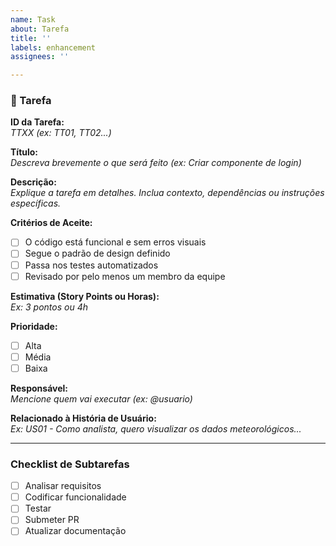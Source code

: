 ```yaml
---
name: Task
about: Tarefa
title: ''
labels: enhancement
assignees: ''

---
```


### 📝 Tarefa

**ID da Tarefa:**  
_TTXX (ex: TT01, TT02...)_

**Título:**  
_Descreva brevemente o que será feito (ex: Criar componente de login)_

**Descrição:**  
_Explique a tarefa em detalhes. Inclua contexto, dependências ou instruções específicas._

**Critérios de Aceite:**  
- [ ] O código está funcional e sem erros visuais
- [ ] Segue o padrão de design definido
- [ ] Passa nos testes automatizados
- [ ] Revisado por pelo menos um membro da equipe

**Estimativa (Story Points ou Horas):**  
_Ex: 3 pontos ou 4h_

**Prioridade:**  
- [ ] Alta  
- [ ] Média  
- [ ] Baixa  

**Responsável:**  
_Mencione quem vai executar (ex: @usuario)_

**Relacionado à História de Usuário:**  
_Ex: US01 - Como analista, quero visualizar os dados meteorológicos..._

---

### Checklist de Subtarefas
- [ ] Analisar requisitos
- [ ] Codificar funcionalidade
- [ ] Testar
- [ ] Submeter PR
- [ ] Atualizar documentação
